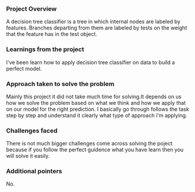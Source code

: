 ### Project Overview

 A decision tree classifier is a tree in which internal nodes are labeled by features. Branches departing from them are labeled by tests on the weight that the feature has in the test object.


### Learnings from the project

 I've been learn how to apply decision tree classifier on data to build a perfect model.


### Approach taken to solve the problem

 Mainly this project it did not take much time for solving.It depends on us how we solve the problem based on what we think and how we apply that on our model for the right prediction. I basically go through follows the task step by step and understand it clearly what type of approach i'm applying.


### Challenges faced

 There is not much bigger challenges come across solving the poject because if you follow the perfect guidence what you have learn then you will solve it easily.


### Additional pointers

 No.


